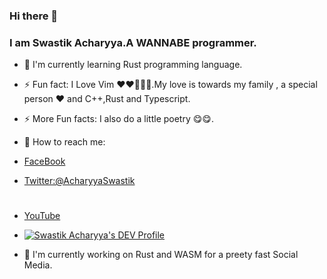 ### Hi there 👋

<!--
**arpangreat/arpangreat** is a ✨ _special_ ✨ repository because its `README.md` (this file) appears on your GitHub profile.

Here are some ideas to get you started:

- 🔭 I’m currently working on ...
- 🌱 I’m currently learning ...
- 👯 I’m looking to collaborate on ...
- 🤔 I’m looking for help with ...
- 💬 Ask me about ...
- 📫 How to reach me: ...
- 😄 Pronouns: ...
- ⚡ Fun fact: ...
-->
### I am Swastik Acharyya.A WANNABE programmer.
- 🌱 I'm currently learning Rust programming language.

- ⚡ Fun fact: I Love Vim ❤️❤️🥰😍😋.My love is towards my family , a special person ❤️ and C++,Rust and Typescript.

- ⚡ More Fun facts: I also do a little poetry 😋😋.

- 📮 How to reach me: 
- [FaceBook](https://www.facebook.com/profile.php?id=100010471426714)

- [Twitter:@AcharyyaSwastik](https://twitter.com/AcharyyaSwastik?s=09)
#
- [YouTube](https://www.youtube.com/channel/UCfRYykc5s_0vuExjBS-00kQ)

- [![Swastik Acharyya's DEV Profile](https://d2fltix0v2e0sb.cloudfront.net/dev-badge.svg)](https://dev.to/acharyyaswastik) 

- 🔭 I'm currently working on Rust and WASM for a preety fast Social Media.
